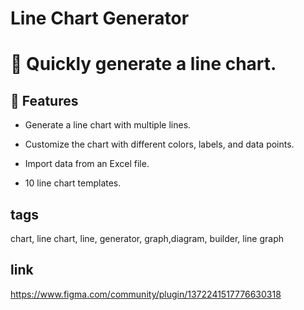 # Line Chart Generator

# 🚀 Quickly generate a line chart.

## 🍱 Features

- Generate a line chart with multiple lines.

- Customize the chart with different colors, labels, and data points.

- Import data from an Excel file.

- 10 line chart templates.

## tags

chart, line chart, line, generator, graph,diagram, builder, line graph

## link

https://www.figma.com/community/plugin/1372241517776630318
